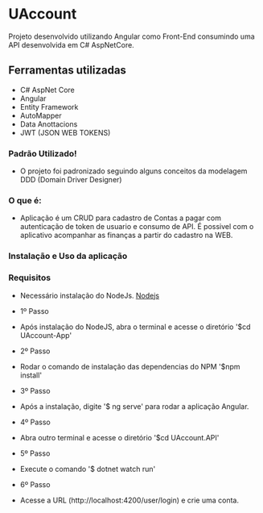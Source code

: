 # UAccount

Projeto desenvolvido utilizando Angular como Front-End consumindo uma API desenvolvida em C# AspNetCore.

## Ferramentas utilizadas

  - C# AspNet Core
  - Angular
  - Entity Framework
  - AutoMapper
  - Data Anottacions
  - JWT (JSON WEB TOKENS)

### Padrão Utilizado!

  - O projeto foi padronizado seguindo alguns conceitos da modelagem DDD (Domain Driver Designer)


### O que é:
  - Aplicação é um CRUD para cadastro de Contas a pagar com autenticação de token de usuario e consumo de API. É possivel com o aplicativo acompanhar as finanças a partir do cadastro na WEB.

### Instalação e Uso da aplicação

### Requisitos
 - Necessário instalação do NodeJs.
    [Nodejs](https://nodejs.org/pt-br/)

 - 1º Passo
 - Após instalação do NodeJS, abra o terminal e acesse o diretório '$cd UAccount-App'
 
 - 2º Passo
 - Rodar o comando de instalação das dependencias do NPM '$npm install'

 - 3º Passo
 - Após a instalação, digite '$ ng serve' para rodar a aplicação Angular.

 - 4º Passo 
 - Abra outro terminal e acesse o diretório '$cd UAccount.API'

 - 5º Passo
 - Execute o comando '$ dotnet watch run'

 - 6º Passo
 - Acesse a URL (http://localhost:4200/user/login) e crie uma conta.


